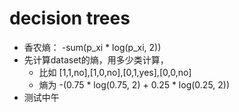 # decision trees
* 香农熵： -sum(p_xi * log(p_xi, 2))
* 先计算dataset的熵，用多少类计算，
  * 比如 [1,1,no],[1,0,no],[0,1,yes],[0,0,no]
  * 熵为 -(0.75 * log(0.75, 2) + 0.25 * log(0.25, 2))
* 测试中午